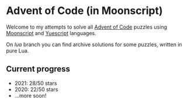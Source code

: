 # Advent of Code (in Moonscript)
Welcome to my attempts to solve all [Advent of Code](https://adventofcode.com "Advent of Code") puzzles using [Moonscript](https://moonscript.org "Moonscript") and [Yuescript](http://yuescript.org "Yuescript") languages.

On *lua* branch you can find archive solutions for some puzzles, written in pure Lua.

## Current progress
- 2021: 28/50 stars
- 2020: 22/50 stars
- ...more soon!

